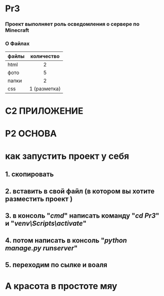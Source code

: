 # Pr3
### Проект выполняет роль осведомления о сервере по Minecraft
### О Файлах 
файлы|количество
|:----|:-------:|
|html|2|
|фото|5|
|папки|2|
|css|1 (разметка)|
# C2 ПРИЛОЖЕНИЕ
# P2 ОСНОВА
# как запустить проект у себя 
## 1. скопировать  
## 2. вставить в свой файл (в котором вы хотите разместить проект )
## 3. в консоль "***cmd***" написать команду "***cd Pr3***" и "***venv\Scripts\activate***"
## 4. потом написать в консоль "***python manage.py runserver***"
## 5. переходим по сылке и воаля  
# А красота в простоте мяу
